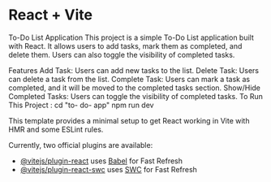 # React + Vite
To-Do List Application
This project is a simple To-Do List application built with React. It allows users to add tasks, mark them as completed, and delete them. Users can also toggle the visibility of completed tasks.

Features
Add Task: Users can add new tasks to the list.
Delete Task: Users can delete a task from the list.
Complete Task: Users can mark a task as completed, and it will be moved to the completed tasks section.
Show/Hide Completed Tasks: Users can toggle the visibility of completed tasks.
To Run This Project : cd "to- do- app"   npm run dev



This template provides a minimal setup to get React working in Vite with HMR and some ESLint rules.

Currently, two official plugins are available:

- [@vitejs/plugin-react](https://github.com/vitejs/vite-plugin-react/blob/main/packages/plugin-react/README.md) uses [Babel](https://babeljs.io/) for Fast Refresh
- [@vitejs/plugin-react-swc](https://github.com/vitejs/vite-plugin-react-swc) uses [SWC](https://swc.rs/) for Fast Refresh
